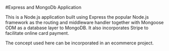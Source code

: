 #Express and MongoDb Application

This is a Node.js application built using Express the popular Node.js framework as the routing and middleware handler together with Mongoose ODM as a database layer to MongoDB.
It also incorporates Stripe to facilitate online card payment.

The concept used here can be incorporated in an ecommerce project.
